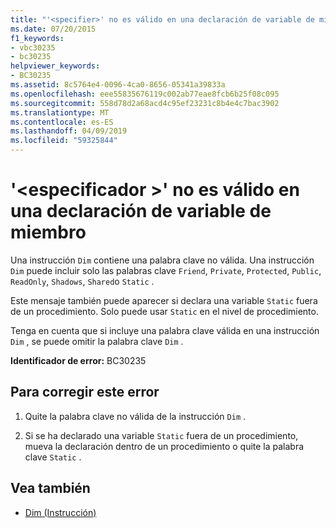 ```yaml
---
title: "'<specifier>' no es válido en una declaración de variable de miembro"
ms.date: 07/20/2015
f1_keywords:
- vbc30235
- bc30235
helpviewer_keywords:
- BC30235
ms.assetid: 8c5764e4-0096-4ca0-8656-05341a39833a
ms.openlocfilehash: eee55835676119c002ab77eae8fcb6b25f08c095
ms.sourcegitcommit: 558d78d2a68acd4c95ef23231c8b4e4c7bac3902
ms.translationtype: MT
ms.contentlocale: es-ES
ms.lasthandoff: 04/09/2019
ms.locfileid: "59325844"
---
```

# <a name="specifier-is-not-valid-on-a-member-variable-declaration"></a>'\<especificador >' no es válido en una declaración de variable de miembro
Una instrucción `Dim` contiene una palabra clave no válida. Una instrucción `Dim` puede incluir solo las palabras clave `Friend`, `Private`, `Protected`, `Public`, `ReadOnly`, `Shadows`, `Shared`o `Static` .  
  
 Este mensaje también puede aparecer si declara una variable `Static` fuera de un procedimiento. Solo puede usar `Static` en el nivel de procedimiento.  
  
 Tenga en cuenta que si incluye una palabra clave válida en una instrucción `Dim` , se puede omitir la palabra clave `Dim` .  
  
 **Identificador de error:** BC30235  
  
## <a name="to-correct-this-error"></a>Para corregir este error  
  
1. Quite la palabra clave no válida de la instrucción `Dim` .  
  
2. Si se ha declarado una variable `Static` fuera de un procedimiento, mueva la declaración dentro de un procedimiento o quite la palabra clave `Static` .  
  
## <a name="see-also"></a>Vea también

- [Dim (Instrucción)](../../visual-basic/language-reference/statements/dim-statement.md)
